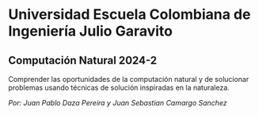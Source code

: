# **Universidad Escuela Colombiana de Ingeniería Julio Garavito**

## **Computación Natural 2024-2**

Comprender las oportunidades de la computación natural y de solucionar problemas usando técnicas de solución inspiradas en la naturaleza.

*Por: Juan Pablo Daza Pereira y Juan Sebastian Camargo Sanchez*
